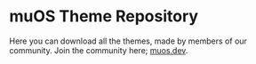 # muOS Theme Repository

Here you can download all the themes, made by members of our community. Join the community here; [muos.dev](https://muos.dev/#community).

<releasetable>
